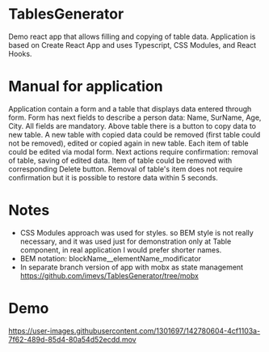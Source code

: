 # TablesGenerator
Demo react app that allows filling and copying of table data.
Application is based on Create React App and uses Typescript, CSS Modules, and React Hooks.

# Manual for application
Application contain a form and a table that displays data entered through form. Form has next fields to describe a person data:
Name, SurName, Age, City. All fields are mandatory. Above table there is a button to copy data to new table.
A new table with copied data could be removed (first table could not be removed), edited or copied again in new table.
Each item of table could be edited via modal form.
Next actions require confirmation: removal of table, saving of edited data.
Item of table could be removed with corresponding Delete button.
Removal of table's item does not require confirmation but it is possible to restore data within 5 seconds.

# Notes
* CSS Modules approach was used for styles. so BEM style is not really necessary,
    and it was used just for demonstration only at Table component, in real application I would prefer shorter names.
* BEM notation: blockName__elementName_modificator
* In separate branch version of app with mobx as state management https://github.com/imevs/TablesGenerator/tree/mobx

# Demo

https://user-images.githubusercontent.com/1301697/142780604-4cf1103a-7f62-489d-85d4-80a54d52ecdd.mov
